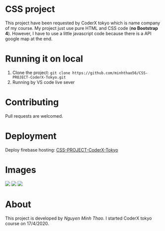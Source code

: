 # CSS project
This project have been requested by CoderX tokyo which is name company of my course. My project just use pure HTML and CSS code (**no Bootstrap 4**). However, I have to use a little javascript code because there is a API google map at the end.
# Running it on local
1. Clone the project:
`git clone https://github.com/minhthao56/CSS-PROJECT-CoderX-Tokyo.git`
2. Running by VS code live sever
# Contributing
Pull requests are welcomed.
# Deployment
Deploy firebase hosting: [CSS-PROJECT-CoderX-Tokyo](https://css-project-coderx-tokyo-6a193.web.app/)
# Images
![](https://scontent.fvca1-2.fna.fbcdn.net/v/t1.0-0/p180x540/95714102_2994659597290468_1117660841013936128_o.jpg?_nc_cat=100&_nc_sid=8024bb&_nc_ohc=r2yIeBahpQ4AX83jeZD&_nc_ht=scontent.fvca1-2.fna&_nc_tp=6&oh=27d2df88d2727a1200ae1f57f6ecfde7&oe=5ED91ABB)
![](https://scontent.fvca1-2.fna.fbcdn.net/v/t1.0-0/p180x540/95948095_2994659437290484_5020357211818295296_o.jpg?_nc_cat=104&_nc_sid=8024bb&_nc_ohc=agPUdDuyAsAAX9llifh&_nc_ht=scontent.fvca1-2.fna&_nc_tp=6&oh=6b94c4dd65a32b4636107cf22723c830&oe=5ED71311)
![](https://scontent.fvca1-1.fna.fbcdn.net/v/t1.0-0/p180x540/95512369_2994659513957143_8601846494816894976_o.jpg?_nc_cat=106&_nc_sid=8024bb&_nc_ohc=odJJFd0F_EsAX977ScK&_nc_ht=scontent.fvca1-1.fna&_nc_tp=6&oh=3abbd28ffdb47f2b14d4a36ace26f543&oe=5ED6EDC6)
# About
This project is developed by *Nguyen Minh Thao*. I started CoderX tokyo course on 17/4/2020.